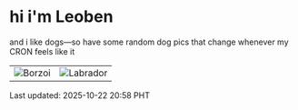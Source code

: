 # hi i'm Leoben

and i like dogs—so have some random dog pics that change whenever my CRON feels like it

|  |  |
|--------|----------|
| ![Borzoi](https://random-dog-vercel.vercel.app/api/random-borzoi?v=1761137902) | ![Labrador](https://random-dog-vercel.vercel.app/api/random-labrador?v=1761137902) |

Last updated: 2025-10-22 20:58 PHT
